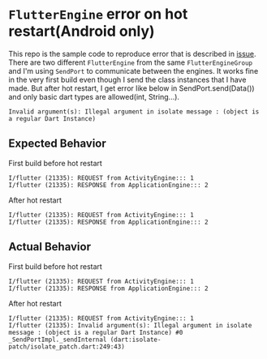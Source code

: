 # ```FlutterEngine``` error on hot restart(Android only)
This repo is the sample code to reproduce error that is described in [issue](https://github.com/flutter/flutter/issues/114005).
There are two different ```FlutterEngine``` from the same ```FlutterEngineGroup``` and I'm using ```SendPort``` to communicate between the engines. It works fine in the very first build even though I send the class instances that I have made. But after hot restart, I get error like below in SendPort.send(Data()) and only basic dart types are allowed(int, String...).
```
Invalid argument(s): Illegal argument in isolate message : (object is a regular Dart Instance)
```
## Expected Behavior
First build before hot restart
```
I/flutter (21335): REQUEST from ActivityEngine::: 1
I/flutter (21335): RESPONSE from ApplicationEngine::: 2
```
After hot restart
```
I/flutter (21335): REQUEST from ActivityEngine::: 1
I/flutter (21335): RESPONSE from ApplicationEngine::: 2
```
## Actual Behavior
First build before hot restart
```
I/flutter (21335): REQUEST from ActivityEngine::: 1
I/flutter (21335): RESPONSE from ApplicationEngine::: 2
```
After hot restart
```
I/flutter (21335): REQUEST from ActivityEngine::: 1
I/flutter (21335): Invalid argument(s): Illegal argument in isolate message : (object is a regular Dart Instance) #0      _SendPortImpl._sendInternal (dart:isolate-patch/isolate_patch.dart:249:43)
```